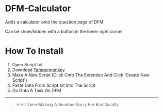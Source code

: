 # DFM-Calculator
Adds a calculator onto the question page of DFM


[logo]: https://files.catbox.moe/43w0xt.png "Calculator Picture"


Can be show/hidden with a button in the lower right corner


# How To Install

1) Open Script.txt
2) Download [Tampermonkey](https://www.tampermonkey.net/) 
3) Make A New Script (Click Onto The Extention And Click 'Create New Script')
4) Paste Data From Script.txt Into The Script
5) Go Onto A Task On DFM

---

> First Time Making A Readme Sorry For Bad Quality 
